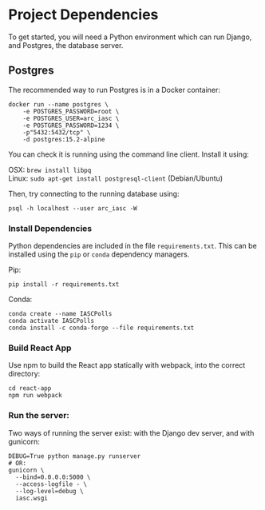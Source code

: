 # Project Dependencies

To get started, you will need a Python environment which can run Django, and Postgres, the database server.

## Postgres
The recommended way to run Postgres is in a Docker container:

```shell
docker run --name postgres \
    -e POSTGRES_PASSWORD=root \
    -e POSTGRES_USER=arc_iasc \
    -e POSTGRES_PASSWORD=1234 \
    -p"5432:5432/tcp" \
    -d postgres:15.2-alpine
```

You can check it is running using the command line client. Install it using:

OSX: `brew install libpq`  
Linux: `sudo apt-get install postgresql-client` (Debian/Ubuntu)

Then, try connecting to the running database using:

```shell
psql -h localhost --user arc_iasc -W
```


### Install Dependencies

Python dependencies are included in the file `requirements.txt`. This can be installed using the `pip` or `conda` dependency managers. 

Pip:
```
pip install -r requirements.txt
```

Conda:
```
conda create --name IASCPolls
conda activate IASCPolls
conda install -c conda-forge --file requirements.txt
```

### Build React App

Use npm to build the React app statically with webpack, into the correct directory:

```shell
cd react-app
npm run webpack
```

### Run the server:

Two ways of running the server exist: with the Django dev server, and with gunicorn:

```shell
DEBUG=True python manage.py runserver
# OR:
gunicorn \
  --bind=0.0.0.0:5000 \
  --access-logfile - \
  --log-level=debug \
  iasc.wsgi
```

